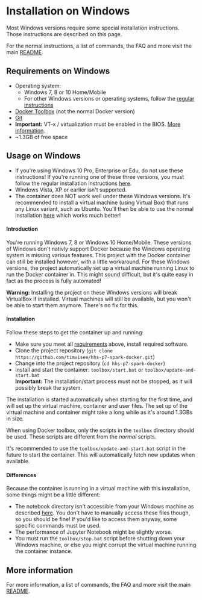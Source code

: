 # Installation on Windows
Most Windows versions require some special installation instructions.
Those instructions are described on this page.

For the normal instructions, a list of commands,
the FAQ and more visit the main [README](README.md).

## Requirements on Windows
* Operating system:
    * Windows 7, 8 or 10 Home/Mobile
    * For other Windows versions or operating systems,
      follow the [regular instructions](README.md#usage-on-other-windows-systems)
* [Docker Toolbox](https://www.docker.com/products/docker-toolbox)
  (not the normal Docker version)
* [Git](https://git-scm.com/)
* **Important:** VT-x / virtualization must be enabled in the BIOS.
  [More information](https://www.howtogeek.com/213795/how-to-enable-intel-vt-x-in-your-computers-bios-or-uefi-firmware/).
* ~1.3GB of free space

## Usage on Windows
* If you're using Windows 10 Pro, Enterprise or Edu,
  do not use these instructions!
If you're running one of these three versions,
  you must follow the regular installation instructions [here](README.md#usage).
* Windows Vista, XP or earlier isn't supported.
* The container does NOT work well under these Windows versions.
  It's recommended to install a virtual machine (using Virtual Box) that runs
  any Linux variant, such as Ubuntu. You'll then be able to use the normal
  installation [here](README.md#usage) which works much better!

#### Introduction
You're running Windows 7, 8 or Windows 10 Home/Mobile.
These versions of Windows don't nativly support Docker because the Windows
operating system is missing various features.
This project with the Docker container can still be installed however,
with a little workaround.
For these Windows versions, the project automatically set up a virtual machine
running Linux to run the Docker container in.
This might sound difficult,
but it's quite easy in fact as the process is fully automated!

**Warning:** Installing the project on these Windows versions will break
VirtualBox if installed. Virtual machines will still be available,
but you won't be able to start them anymore. There's no fix for this.

#### Installation
Follow these steps to get the container up and running:
* Make sure you meet all [requirements](#requirements-on-windows) above,
  install required software.
* Clone the project repository
  (`git clone https://github.com/timvisee/hhs-p7-spark-docker.git`)
* Change into the project repository
  (`cd hhs-p7-spark-docker`)
* Install and start the container: `toolbox/start.bat` or `toolbox/update-and-start.bat`  
  **Important:** The installation/start process must not be stopped, as it will
  possibly break the system.

The installation is started automatically when starting for the first time,
and will set up the virtual machine, container and user files.
The set up of the virtual machine and container might take a long while as it's
around 1.3GBs in size.

When using Docker toolbox, only the scripts in the `toolbox` directory should
be used. These scripts are different from the *normal* scripts.

It's recommended to use the `toolbox/update-and-start.bat` script in the future to
start the container. This will automatically fetch new updates when available.

#### Differences
Because the container is running in a virtual machine with this installation, 
some things might be a little different:
* The notebook directory isn't accessible from your Windows
  machine as described [here](README.md#data-directory). You don't have to manually
  access these files though, so you should be fine! If you'd like to access
  them anyway, some specific commands must be used.
* The performance of Jupyter Notebook might be slightly worse.
* You must run the `toolbox/stop.bat` script before shutting down your Windows machine,
  or else you might corrupt the virtual machine running the container instance.

## More information
For more information, a list of commands,
the FAQ and more visit the main [README](README.md).
